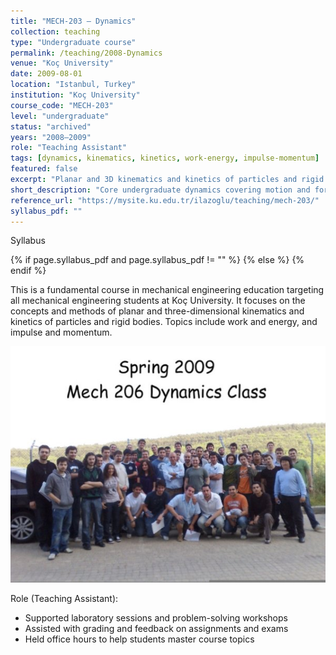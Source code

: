 ```yaml
---
title: "MECH-203 — Dynamics"
collection: teaching
type: "Undergraduate course"
permalink: /teaching/2008-Dynamics
venue: "Koç University"
date: 2009-08-01
location: "Istanbul, Turkey"
institution: "Koç University"
course_code: "MECH-203"
level: "undergraduate"
status: "archived"
years: "2008–2009"
role: "Teaching Assistant"
tags: [dynamics, kinematics, kinetics, work-energy, impulse-momentum]
featured: false
excerpt: "Planar and 3D kinematics and kinetics of particles and rigid bodies; work-energy and impulse-momentum methods."
short_description: "Core undergraduate dynamics covering motion and forces in planar/3D, with energy and momentum methods."
reference_url: "https://mysite.ku.edu.tr/ilazoglu/teaching/mech-203/"
syllabus_pdf: ""
---
```


Syllabus

{% if page.syllabus_pdf and page.syllabus_pdf != "" %}
<a href="{{ page.syllabus_pdf }}" title="Syllabus (PDF)" class="ref-tag"><i class="fas fa-file-pdf"></i></a>
{% else %}
<i class="fas fa-file-pdf" title="Syllabus not yet available" style="opacity:0.6;"></i>
{% endif %}

This is a fundamental course in mechanical engineering education targeting all mechanical engineering students at Koç University. It focuses on the concepts and methods of planar and three-dimensional kinematics and kinetics of particles and rigid bodies. Topics include work and energy, and impulse and momentum.

![Dynamics (2009)](https://github.com/bankh/bankh.github.io/blob/master/images/2009-dynamics.jpg)

Role (Teaching Assistant):

- Supported laboratory sessions and problem-solving workshops
- Assisted with grading and feedback on assignments and exams
- Held office hours to help students master course topics
